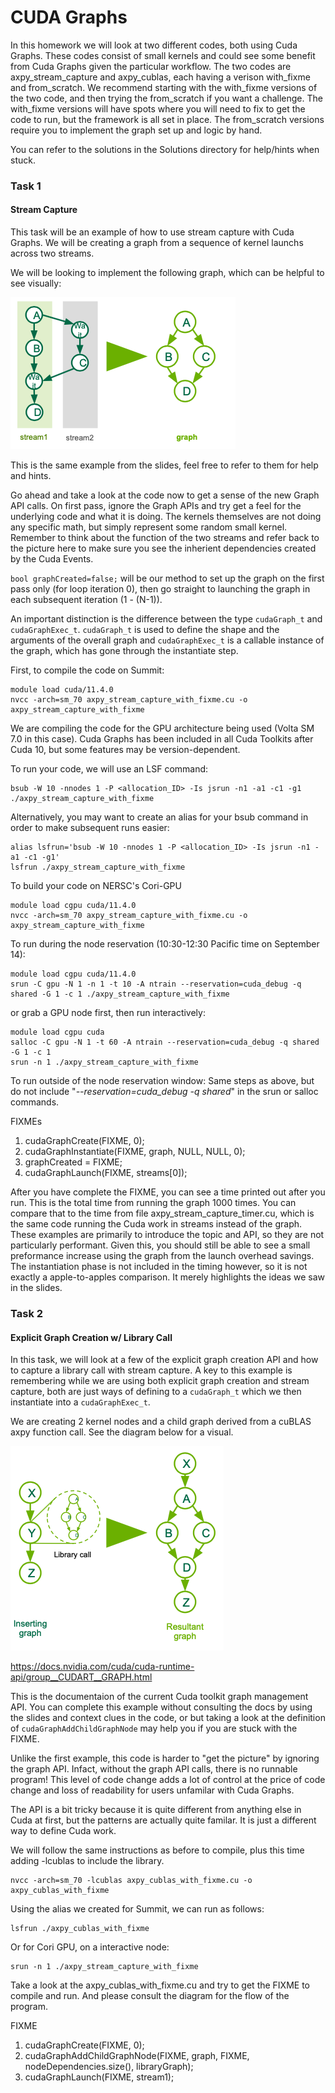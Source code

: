 # CUDA Graphs

In this homework we will look at two different codes, both using Cuda Graphs. These codes consist of small kernels and could see some benefit from Cuda Graphs given the particular workflow. The two codes are axpy_stream_capture and axpy_cublas, each having a verison with_fixme and from_scratch. We recommend starting with the with_fixme versions of the two code, and then trying the from_scratch if you want a challenge. The with_fixme versions will have spots where you will need to fix to get the code to run, but the framework is all set in place. The from_scratch versions require you to implement the graph set up and logic by hand.

You can refer to the solutions in the Solutions directory for help/hints when stuck.

### Task 1
#### Stream Capture
This task will be an example of how to use stream capture with Cuda Graphs. We will be creating a graph from a sequence of kernel launchs across two streams.

We will be looking to implement the following graph, which can be helpful to see visually:

![](graph_stream_capture.png)

This is the same example from the slides, feel free to refer to them for help and hints.

Go ahead and take a look at the code now to get a sense of the new Graph API calls. On first pass, ignore the Graph APIs and try get a feel for the underlying code and what it is doing. The kernels themselves are not doing any specific math, but simply represent some random small kernel. Remember to think about the function of the two streams and refer back to the picture here to make sure you see the inherient dependencies created by the Cuda Events. 

`bool graphCreated=false;` will be our method to set up the graph on the first pass only (for loop iteration 0), then go straight to launching the graph in each subsequent iteration (1 - (N-1)). 

An important distinction is the difference between the type `cudaGraph_t` and `cudaGraphExec_t`. `cudaGraph_t` is used to define the shape and the arguments of the overall graph and `cudaGraphExec_t` is a callable instance of the graph, which has gone through the instantiate step. 

First, to compile the code on Summit:

```
module load cuda/11.4.0
nvcc -arch=sm_70 axpy_stream_capture_with_fixme.cu -o axpy_stream_capture_with_fixme
```

We are compiling the code for the GPU architecture being used (Volta SM 7.0 in this case). Cuda Graphs has been included in all Cuda Toolkits after Cuda 10, but some features may be version-dependent.

To run your code, we will use an LSF command:

```
bsub -W 10 -nnodes 1 -P <allocation_ID> -Is jsrun -n1 -a1 -c1 -g1 ./axpy_stream_capture_with_fixme
```

Alternatively, you may want to create an alias for your bsub command in order to make subsequent runs easier:

```
alias lsfrun='bsub -W 10 -nnodes 1 -P <allocation_ID> -Is jsrun -n1 -a1 -c1 -g1'
lsfrun ./axpy_stream_capture_with_fixme
```

To build your code on NERSC's Cori-GPU

```
module load cgpu cuda/11.4.0
nvcc -arch=sm_70 axpy_stream_capture_with_fixme.cu -o axpy_stream_capture_with_fixme
```

To run during the node reservation (10:30-12:30 Pacific time on September 14):
```
module load cgpu cuda/11.4.0
srun -C gpu -N 1 -n 1 -t 10 -A ntrain --reservation=cuda_debug -q shared -G 1 -c 1 ./axpy_stream_capture_with_fixme
```

or grab a GPU node first, then run interactively:
```
module load cgpu cuda 
salloc -C gpu -N 1 -t 60 -A ntrain --reservation=cuda_debug -q shared -G 1 -c 1
srun -n 1 ./axpy_stream_capture_with_fixme
```

To run outside of the node reservation window:
Same steps as above, but do not include "*--reservation=cuda_debug -q shared*" in the srun or salloc commands.

FIXMEs
1. cudaGraphCreate(FIXME, 0);
2. cudaGraphInstantiate(FIXME, graph, NULL, NULL, 0);
3. graphCreated = FIXME;
4. cudaGraphLaunch(FIXME, streams[0]);

After you have complete the FIXME, you can see a time printed out after you run. This is the total time from running the graph 1000 times. You can compare that to the time from file axpy_stream_capture_timer.cu, which is the same code running the Cuda work in streams instead of the graph. These examples are primarily to introduce the topic and API, so they are not particularly performant. Given this, you should still be able to see a small preformance increase using the graph from the launch overhead savings. The instantiation phase is not included in the timing however, so it is not exactly a apple-to-apples comparison. It merely highlights the ideas we saw in the slides. 


### Task 2
#### Explicit Graph Creation w/ Library Call
In this task, we will look at a few of the explicit graph creation API and how to capture a library call with stream capture. A key to this example is remembering while we are using both explicit graph creation and stream capture, both are just ways of defining to a `cudaGraph_t` which we then instantiate into a `cudaGraphExec_t`. 

We are creating 2 kernel nodes and a child graph derived from a cuBLAS axpy function call. See the diagram below for a visual.  

![](graph_with_library_call.png)

https://docs.nvidia.com/cuda/cuda-runtime-api/group__CUDART__GRAPH.html

This is the documentaion of the current Cuda toolkit graph management API. You can complete this example without consulting the docs by using the slides and context clues in the code, or but taking a look at the definition of `cudaGraphAddChildGraphNode` may help you if you are stuck with the FIXME.

Unlike the first example, this code is harder to "get the picture" by ignoring the graph API. Infact, without the graph API calls, there is no runnable program! This level of code change adds a lot of control at the price of code change and loss of readability for users unfamilar with Cuda Graphs. 

The API is a bit tricky because it is quite different from anything else in Cuda at first, but the patterns are actually quite familar. It is just a different way to define Cuda work. 

We will follow the same instructions as before to compile, plus this time adding -lcublas to include the library. 

```
nvcc -arch=sm_70 -lcublas axpy_cublas_with_fixme.cu -o axpy_cublas_with_fixme
```

Using the alias we created for Summit, we can run as follows:

```
lsfrun ./axpy_cublas_with_fixme
```

Or for Cori GPU, on a interactive node:

```
srun -n 1 ./axpy_stream_capture_with_fixme
```

Take a look at the axpy_cublas_with_fixme.cu and try to get the FIXME to compile and run. And please consult the diagram for the flow of the program.


FIXME
1. cudaGraphCreate(FIXME, 0);
2. cudaGraphAddChildGraphNode(FIXME, graph, FIXME, nodeDependencies.size(), libraryGraph);
3. cudaGraphLaunch(FIXME, stream1);

